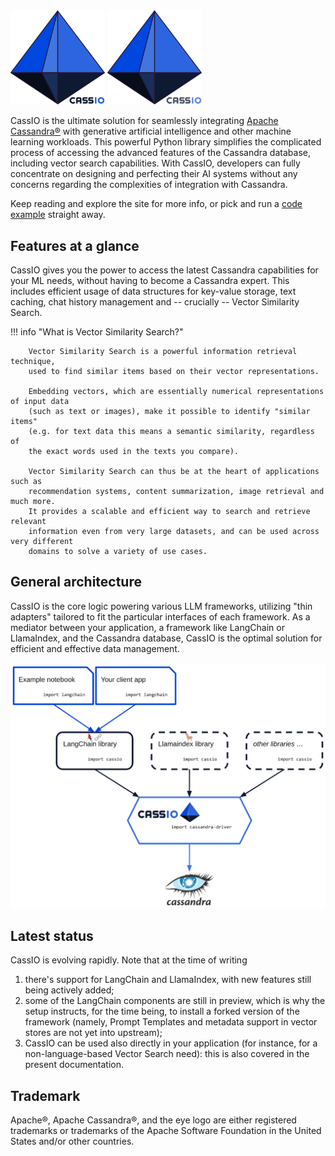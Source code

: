 <img src="images/cassio_logo1_transparent.png#only-light" alt="CassIO logo" style="width: 30%;"/>
<img src="images/cassio_logo1_transparent_darkmode.png#only-dark" alt="CassIO logo" style="width: 30%;"/>
<!-- ![CassIO logo](images/cassio_logo1_transparent.png#only-light) -->
<!-- ![CassIO logo](images/cassio_logo1.png#only-dark) -->

CassIO is the ultimate solution for seamlessly integrating [Apache Cassandra®](https://cassandra.apache.org) with generative artificial intelligence and other machine learning workloads. This powerful Python library simplifies the complicated process of accessing the advanced features of the Cassandra database, including vector search capabilities. With CassIO, developers can fully concentrate on designing and perfecting their AI systems without any concerns regarding the complexities of integration with Cassandra.

Keep reading and explore the site for more info, or pick and run a [code example](/start_here/) straight away.

## Features at a glance

CassIO gives you the power to access the latest Cassandra capabilities
for your ML needs, without having to become a Cassandra expert.
This includes efficient usage of
data structures for key-value storage, text caching, chat history
management and -- crucially -- Vector Similarity Search.

!!! info "What is Vector Similarity Search?"

        Vector Similarity Search is a powerful information retrieval technique,
        used to find similar items based on their vector representations.

        Embedding vectors, which are essentially numerical representations of input data
        (such as text or images), make it possible to identify "similar items"
        (e.g. for text data this means a semantic similarity, regardless of
        the exact words used in the texts you compare).

        Vector Similarity Search can thus be at the heart of applications such as
        recommendation systems, content summarization, image retrieval and much more.
        It provides a scalable and efficient way to search and retrieve relevant
        information even from very large datasets, and can be used across very different
        domains to solve a variety of use cases.

## General architecture

CassIO is the core logic powering various LLM frameworks, utilizing "thin adapters" tailored to fit the particular interfaces of each framework.
As a mediator between your application, a framework like LangChain or LlamaIndex, and the Cassandra database, CassIO is the optimal solution for efficient and effective data management.

![CassIO, sketch](images/cassio_sketch.png)

## Latest status

CassIO is evolving rapidly. Note that at the time of writing

1. there's support for LangChain and LlamaIndex, with new features still being actively added;
2. some of the LangChain components are still in preview, which is why the setup instructs, for the time being, to install a forked version of the framework (namely, Prompt Templates and metadata support in vector stores are not yet into upstream);
3. CassIO can be used also directly in your application (for instance, for a non-language-based Vector Search need): this is also covered in the present documentation.

## Trademark

Apache®, Apache Cassandra®, and the eye logo are either registered trademarks or trademarks of the Apache Software Foundation in the United States and/or other countries.
